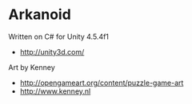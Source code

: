 Arkanoid
========

Written on C# for Unity 4.5.4f1
* http://unity3d.com/

Art by Kenney
* http://opengameart.org/content/puzzle-game-art
* http://www.kenney.nl
